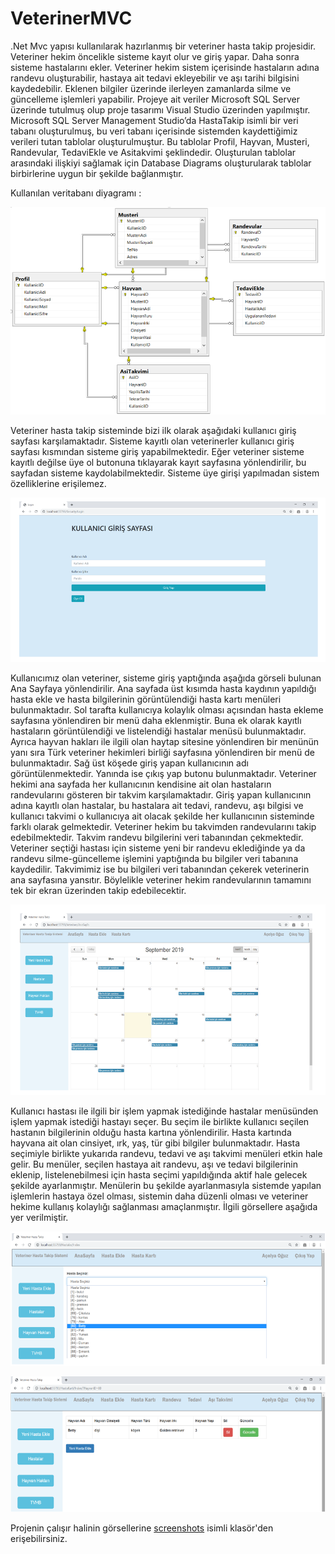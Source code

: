 # VeterinerMVC
.Net Mvc yapısı kullanılarak hazırlanmış bir veteriner hasta takip projesidir. 
Veteriner hekim öncelikle sisteme kayıt olur ve giriş yapar. Daha sonra sisteme hastalarını ekler. Veteriner hekim sistem içerisinde hastaların adına randevu oluşturabilir, hastaya ait tedavi ekleyebilir ve aşı tarihi bilgisini kaydedebilir. Eklenen bilgiler üzerinde ilerleyen zamanlarda silme ve güncelleme işlemleri yapabilir.
Projeye ait veriler Microsoft SQL Server üzerinde tutulmuş olup proje tasarımı Visual Studio üzerinden yapılmıştır. Microsoft SQL Server Management Studio’da HastaTakip isimli bir veri tabanı oluşturulmuş, bu veri tabanı içerisinde sistemden kaydettiğimiz verileri tutan tablolar oluşturulmuştur. Bu tablolar Profil, Hayvan, Musteri, Randevular, TedaviEkle ve Asitakvimi şeklindedir. Oluşturulan tablolar arasındaki ilişkiyi sağlamak için Database Diagrams oluşturularak tablolar birbirlerine uygun bir şekilde bağlanmıştır.

Kullanılan veritabanı diyagramı : 


![database](https://github.com/acelyanoguz/VeterinerMVC/blob/main/screenshots/databaseDiagram.png)


Veteriner hasta takip sisteminde bizi ilk olarak aşağıdaki kullanıcı giriş sayfası karşılamaktadır. Sisteme kayıtlı olan veterinerler kullanıcı giriş sayfası kısmından sisteme giriş yapabilmektedir. Eğer veteriner sisteme kayıtlı değilse üye ol butonuna tıklayarak kayıt sayfasına yönlendirilir, bu sayfadan sisteme kaydolabilmektedir. Sisteme üye girişi yapılmadan sistem özelliklerine erişilemez.

![database](https://github.com/acelyanoguz/VeterinerMVC/blob/main/screenshots/kullaniciGiris.PNG)

Kullanıcımız olan veteriner, sisteme giriş yaptığında aşağıda görseli bulunan Ana Sayfaya yönlendirilir. Ana sayfada üst kısımda hasta kaydının yapıldığı hasta ekle ve hasta bilgilerinin görüntülendiği hasta kartı menüleri bulunmaktadır. Sol tarafta kullanıcıya kolaylık olması açısından hasta ekleme sayfasına yönlendiren bir menü daha eklenmiştir. Buna ek olarak kayıtlı hastaların görüntülendiği ve listelendiği hastalar menüsü bulunmaktadır. Ayrıca hayvan hakları ile ilgili olan haytap sitesine yönlendiren bir menünün yanı sıra Türk veteriner hekimleri birliği sayfasına yönlendiren bir menü de bulunmaktadır. Sağ üst köşede giriş yapan kullanıcının adı görüntülenmektedir. Yanında ise çıkış yap butonu bulunmaktadır.
Veteriner hekimi ana sayfada her kullanıcının kendisine ait olan hastaların randevularını gösteren bir takvim karşılamaktadır. Giriş yapan kullanıcının adına kayıtlı olan hastalar, bu hastalara ait tedavi, randevu, aşı bilgisi ve kullanıcı takvimi o kullanıcıya ait olacak şekilde her kullanıcının sisteminde farklı olarak gelmektedir. Veteriner hekim bu takvimden randevularını takip edebilmektedir. 
Takvim randevu bilgilerini veri tabanından çekmektedir. Veteriner seçtiği hastası için sisteme yeni bir randevu eklediğinde ya da randevu silme-güncelleme işlemini yaptığında bu bilgiler veri tabanına kaydedilir. Takvimimiz ise bu bilgileri veri tabanından çekerek veterinerin ana sayfasına yansıtır. Böylelikle veteriner hekim randevularının tamamını tek bir ekran üzerinden takip edebilecektir.

![database](https://github.com/acelyanoguz/VeterinerMVC/blob/main/screenshots/anasayfa.PNG)


Kullanıcı hastası ile ilgili bir işlem yapmak istediğinde hastalar menüsünden işlem yapmak istediği hastayı seçer. Bu seçim ile birlikte kullanıcı seçilen hastanın bilgilerinin olduğu hasta kartına yönlendirilir. Hasta kartında hayvana ait olan cinsiyet, ırk, yaş, tür gibi bilgiler bulunmaktadır. Hasta seçimiyle birlikte yukarıda randevu, tedavi ve aşı takvimi menüleri etkin hale gelir. Bu menüler, seçilen hastaya ait randevu, aşı ve tedavi bilgilerinin eklenip, listelenebilmesi için hasta seçimi yapıldığında aktif hale gelecek şekilde ayarlanmıştır. Menülerin bu şekilde ayarlanmasıyla sistemde yapılan işlemlerin hastaya özel olması, sistemin daha düzenli olması ve veteriner hekime kullanış kolaylığı sağlanması amaçlanmıştır. İlgili görsellere aşağıda yer verilmiştir.

![database](https://github.com/acelyanoguz/VeterinerMVC/blob/main/screenshots/hastaSecimEkrani.PNG)

![database](https://github.com/acelyanoguz/VeterinerMVC/blob/main/screenshots/secilenHastayaAitHastaKarti.PNG)


Projenin çalışır halinin görsellerine [screenshots](https://github.com/acelyanoguz/VeterinerMVC/tree/main/screenshots) isimli klasör'den erişebilirsiniz.


